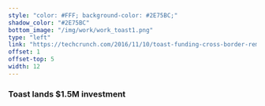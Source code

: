 ```yaml
---
style: "color: #FFF; background-color: #2E75BC;"
shadow_color: "#2E75BC"
bottom_image: "/img/work/work_toast1.png"
type: "left"
link: "https://techcrunch.com/2016/11/10/toast-funding-cross-border-remittance-payments/"
offset: 1
offset-top: 5
width: 12
---
```

### Toast lands $1.5M investment
